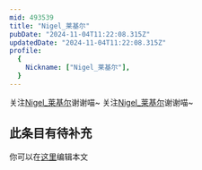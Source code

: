 ```yaml
---
mid: 493539
title: "Nigel_莱基尔"
pubDate: "2024-11-04T11:22:08.315Z"
updatedDate: "2024-11-04T11:22:08.315Z"
profile:
  {
    Nickname: ["Nigel_莱基尔"],
  }
---
```


关注[Nigel_莱基尔](https://space.bilibili.com/493539)谢谢喵~ 关注[Nigel_莱基尔](https://space.bilibili.com/493539)谢谢喵~

## 此条目有待补充
你可以在[这里](https://github.com/Yuhanawa/VTuber.ICU/edit/master/src/content/v/Nigel_莱基尔/index.md)编辑本文
